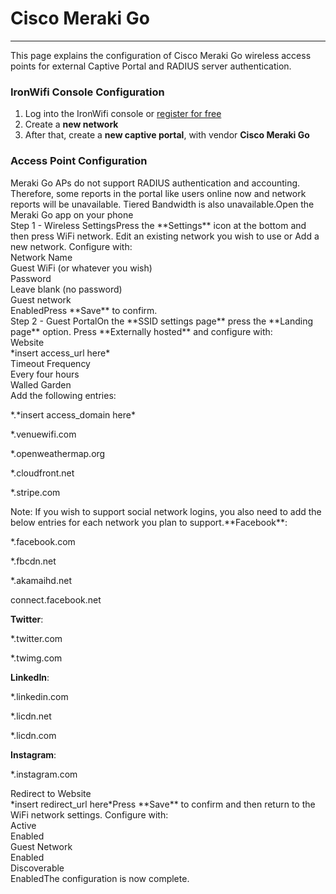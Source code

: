 # **Cisco Meraki Go**

---

This page explains the configuration of Cisco Meraki Go wireless access points for external Captive  Portal and RADIUS server authentication.

### IronWifi Console Configuration

1. Log into the IronWifi console or [register for free](https://console.ironwifi.com/register)
2. Create a **new network**
3. After that, create a **new captive portal**, with vendor **Cisco Meraki Go**

### Access Point Configuration

<div class="config-version">Meraki Go APs do not support RADIUS authentication and accounting. Therefore, some reports in the portal like users online now and network reports will be unavailable. Tiered Bandwidth is also unavailable.Open the Meraki Go app on your phone

<div class="config-step">Step 1 - Wireless SettingsPress the **Settings** icon at the bottom and then press WiFi network. Edit an existing network you wish to use or Add a new network. Configure with:

<div class="config-table"><div class="config-row"><div class="config-title">Network Name<div class="config-value">Guest WiFi (or whatever you wish)<div class="config-row"><div class="config-title">Password<div class="config-value">Leave blank (no password)<div class="config-row"><div class="config-title">Guest network<div class="config-value">EnabledPress **Save** to confirm.

<div class="config-step">Step 2 - Guest PortalOn the **SSID settings page** press the **Landing page** option. Press **Externally hosted** and configure with:

<div class="config-table"><div class="config-row"><div class="config-title">Website<div class="config-value">*insert access_url here*<div class="config-row"><div class="config-title">Timeout Frequency<div class="config-value">Every four hours<div class="config-row"><div class="config-title">Walled Garden<div class="config-value">Add the following entries:

\*.\*insert access\_domain here\*

\*.venuewifi.com

\*.openweathermap.org

\*.cloudfront.net

\*.stripe.com

<div class="config-info">Note: If you wish to support social network logins, you also need to add the below entries for each network you plan to support.**Facebook**:

\*.facebook.com

\*.fbcdn.net

\*.akamaihd.net

connect.facebook.net

**Twitter**:

\*.twitter.com

\*.twimg.com

**LinkedIn**:

\*.linkedin.com

\*.licdn.net

\*.licdn.com

**Instagram**:

\*.instagram.com

<div class="config-row"><div class="config-title">Redirect to Website<div class="config-value">*insert redirect_url here*Press **Save** to confirm and then return to the WiFi network settings. Configure with:

<div class="config-table"><div class="config-row"><div class="config-title">Active<div class="config-value">Enabled<div class="config-row"><div class="config-title">Guest Network<div class="config-value">Enabled<div class="config-row"><div class="config-title">Discoverable<div class="config-value">EnabledThe configuration is now complete.

